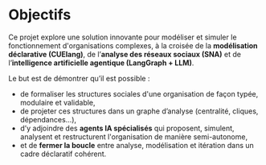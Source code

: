 # Objectifs

Ce projet explore une solution innovante pour modéliser et simuler le fonctionnement d'organisations complexes, à la croisée de la **modélisation déclarative (CUElang)**, de l’**analyse des réseaux sociaux (SNA)** et de l’**intelligence artificielle agentique (LangGraph + LLM)**.

Le but est de démontrer qu’il est possible :
- de formaliser les structures sociales d'une organisation de façon typée, modulaire et validable,
- de projeter ces structures dans un graphe d’analyse (centralité, cliques, dépendances…),
- d’y adjoindre des **agents IA spécialisés** qui proposent, simulent, analysent et restructurent l'organisation de manière semi-autonome,
- et de **fermer la boucle** entre analyse, modélisation et itération dans un cadre déclaratif cohérent.